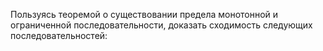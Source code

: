 Пользуясь теоремой о существовании предела монотонной и ограниченной последовательности, доказать сходимость следующих последовательностей: